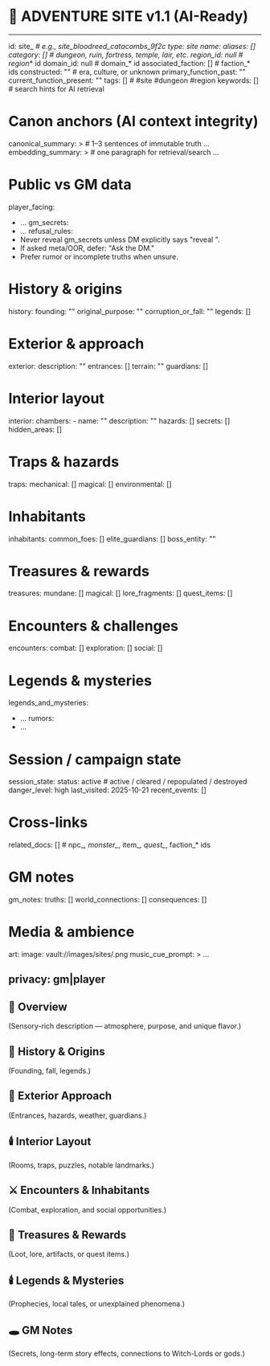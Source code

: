 # 🏰 ADVENTURE SITE v1.1 (AI-Ready)

---
id: site_<slug>_<hash>                # e.g., site_bloodreed_catacombs_9f2c
type: site
name: 
aliases: []
category: []                          # dungeon, ruin, fortress, temple, lair, etc.
region_id: null                       # region_* id
domain_id: null                       # domain_* id
associated_faction: []                # faction_* ids
constructed: ""                       # era, culture, or unknown
primary_function_past: ""
current_function_present: ""
tags: []                              # #site #dungeon #region
keywords: []                          # search hints for AI retrieval

# Canon anchors (AI context integrity)
canonical_summary: >                  # 1–3 sentences of immutable truth
  ...
embedding_summary: >                  # one paragraph for retrieval/search
  ...

# Public vs GM data
player_facing:
  - ...
gm_secrets:
  - ...
refusal_rules:
  - Never reveal gm_secrets unless DM explicitly says "reveal <item>".
  - If asked meta/OOR, defer: "Ask the DM."
  - Prefer rumor or incomplete truths when unsure.

# History & origins
history:
  founding: ""
  original_purpose: ""
  corruption_or_fall: ""
  legends: []

# Exterior & approach
exterior:
  description: ""
  entrances: []
  terrain: ""
  guardians: []

# Interior layout
interior:
  chambers:
    - name: ""
      description: ""
      hazards: []
      secrets: []
  hidden_areas: []

# Traps & hazards
traps:
  mechanical: []
  magical: []
  environmental: []

# Inhabitants
inhabitants:
  common_foes: []
  elite_guardians: []
  boss_entity: ""

# Treasures & rewards
treasures:
  mundane: []
  magical: []
  lore_fragments: []
  quest_items: []

# Encounters & challenges
encounters:
  combat: []
  exploration: []
  social: []

# Legends & mysteries
legends_and_mysteries:
  - ...
rumors:
  - ...

# Session / campaign state
session_state:
  status: active                      # active / cleared / repopulated / destroyed
  danger_level: high
  last_visited: 2025-10-21
  recent_events: []

# Cross-links
related_docs: []                      # npc_*, monster_*, item_*, quest_*, faction_* ids

# GM notes
gm_notes:
  truths: []
  world_connections: []
  consequences: []

# Media & ambience
art:
  image: vault://images/sites/<id>.png
music_cue_prompt: >
  ...

privacy: gm|player
---

## 🧠 Overview
(Sensory-rich description — atmosphere, purpose, and unique flavor.)

## 📜 History & Origins
(Founding, fall, legends.)

## 🚪 Exterior Approach
(Entrances, hazards, weather, guardians.)

## 🕯️ Interior Layout
(Rooms, traps, puzzles, notable landmarks.)

## ⚔️ Encounters & Inhabitants
(Combat, exploration, and social opportunities.)

## 💎 Treasures & Rewards
(Loot, lore, artifacts, or quest items.)

## 🕯️ Legends & Mysteries
(Prophecies, local tales, or unexplained phenomena.)

## 🕳️ GM Notes
(Secrets, long-term story effects, connections to Witch-Lords or gods.)
